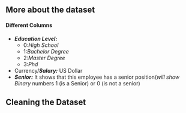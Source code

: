 ## More about the dataset
#### Different Columns
* ***Education Level:***
    * 0:*High School*
    * 1:*Bachelor Degree*
    * 2:*Master Degree*
    * 3:*Phd*
* Currency/***Salary:*** US Dollar
* ***Senior:*** It shows that this employee has a senior position(*will show Binary* numbers 1 (is a Senior) or 0 (is not a senior)

## Cleaning the Dataset
